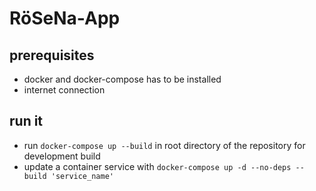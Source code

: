 # RöSeNa-App

## prerequisites

- docker and docker-compose has to be installed
- internet connection

## run it

- run `docker-compose up --build` in root directory of the repository for development build
- update a container service with `docker-compose up -d --no-deps --build 'service_name'`
